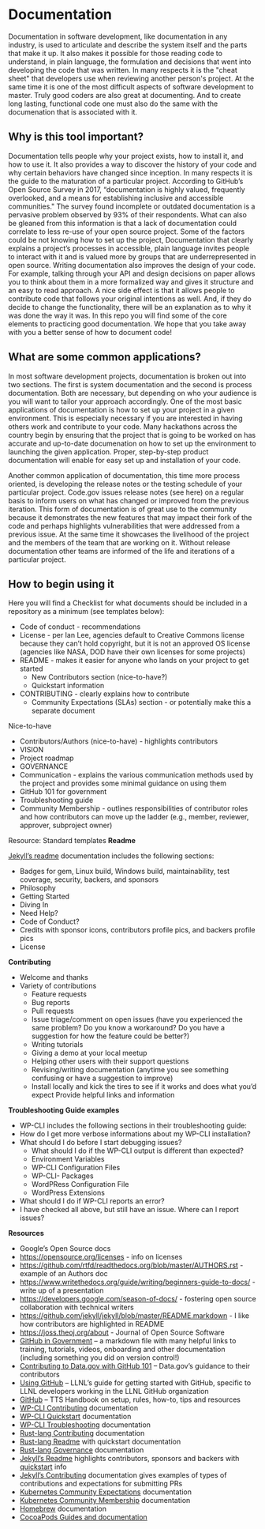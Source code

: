# Documentation
Documentation in software development, like documentation in any industry, is used to articulate and describe the system itself and the parts that make it up. It also makes it possible for those reading code to understand, in plain language, the formulation and decisions that went into developing the code that was written. In many respects it is the "cheat sheet" that developers use when reviewing another person's project. At the same time it is one of the most difficult aspects of software development to master. Truly good coders are also great at documenting. And to create long lasting, functional code one must also do the same with the documenation that is associated with it.

## Why is this tool important?
Documentation tells people why your project exists, how to install it, and how to use it. It also provides a way to discover the history of your code and why certain behaviors have changed since inception. In many respects it is the guide to the maturation of a particular project. According to GitHub’s Open Source Survey in 2017, “documentation is highly valued, frequently overlooked, and a means for establishing inclusive and accessible communities." The survey found incomplete or outdated documentation is a pervasive problem observed by 93% of their respondents. What can also be gleaned from this information is that a lack of documentation could correlate to less re-use of your open source project. Some of the factors could be not knowing how to set up the project, 
Documentation that clearly explains a project’s processes in accessible, plain language invites people to interact with it and is valued more by groups that are underrepresented in open source. 
Writing documentation also improves the design of your code. For example, talking through your API and design decisions on paper allows you to think about them in a more formalized way and gives it structure and an easy to read approach. A nice side effect is that it allows people to contribute code that follows your original intentions as well. And, if they do decide to change the functionality, there will be an explanation as to why it was done the way it was. In this repo you will find some of the core elements to practicing good documentation. We hope that you take away with you a better sense of how to document code!
 
 ## What are some common applications?
 
 In most software development projects, documentation is broken out into two sections. The first is system documentation and the second is process documentation. Both are necessary, but depending on who your audience is you will want to tailor your approach accordingly. One of the most basic applications of documentation is how to set up your project in a given environment. This is especially necessary if you are interested in having others work and contribute to your code. Many hackathons across the country begin by ensuring that the project that is going to be worked on has accurate and up-to-date documenation on how to set up the environment to launching the given application. Proper, step-by-step product documentation will enable for easy set up and installation of your code.

Another common application of documentation, this time more process oriented, is developing the release notes or the testing schedule of your particular project. Code.gov issues release notes (see here) on a regular basis to inform users on what has changed or improved from the previous iteration. This form of documentation is of great use to the community because it demonstrates the new features that may impact their fork of the code and perhaps highlights vulnerabilities that were addressed from a previous issue. At the same time it showcases the livelihood of the project and the members of the team that are working on it. Without release documentation other teams are informed of the life and iterations of a particular project.

## How to begin using it
Here you will find a Checklist for what documents should be included in a repository as a minimum (see templates below):
* Code of conduct - recommendations
* License - per Ian Lee, agencies default to Creative Commons license because they can’t hold copyright, but it is not an approved OS license (agencies like NASA, DOD have their own licenses for some projects)
* README - makes it easier for anyone who lands on your project to get started
   * New Contributors section (nice-to-have?)
   * Quickstart information
* CONTRIBUTING - clearly explains how to contribute
   * Community Expectations (SLAs) section - or potentially make this a separate document

Nice-to-have
* Contributors/Authors (nice-to-have) - highlights contributors
* VISION
* Project roadmap
* GOVERNANCE
* Communication - explains the various communication methods used by the project and provides some minimal guidance on using them
* GitHub 101 for government
* Troubleshooting guide
* Community Membership - outlines responsibilities of contributor roles and how contributors can move up the ladder (e.g., member, reviewer, approver, subproject owner)

Resource: Standard templates
**Readme**

[Jekyll’s readme](https://github.com/jekyll/jekyll) documentation includes the following sections:
* Badges for gem, Linux build, Windows build, maintainability, test coverage, security, backers, and sponsors
* Philosophy
* Getting Started
* Diving In
* Need Help?
* Code of Conduct?
* Credits with sponsor icons, contributors profile pics, and backers profile pics
* License

**Contributing**
* Welcome and thanks
* Variety of contributions
   * Feature requests
   * Bug reports
   * Pull requests
   * Issue triage/comment on open issues (have you experienced the same problem? Do you know a workaround? Do you have a suggestion for how the feature could be better?)
   * Writing tutorials
   * Giving a demo at your local meetup
   * Helping other users with their support questions
   * Revising/writing documentation (anytime you see something confusing or have a suggestion to improve)
   * Install locally and kick the tires to see if it works and does what you’d expect
Provide helpful links and information

**Troubleshooting Guide examples**
* WP-CLI includes the following sections in their troubleshooting guide:
* How do I get more verbose informations about my WP-CLI installation?
* What should I do before I start debugging issues?
   * What should I do if the WP-CLI output is different than expected?
   * Environment Variables
   * WP-CLI Configuration Files
   * WP-CLI- Packages
   * WordPRess Configuration File
   * WordPress Extensions
* What should I do if WP-CLI reports an error?
* I have checked all above, but still have an issue. Where can I report issues?

**Resources**
* Google’s Open Source docs
* https://opensource.org/licenses - info on licenses 
* https://github.com/rtfd/readthedocs.org/blob/master/AUTHORS.rst - example of an Authors doc
* https://www.writethedocs.org/guide/writing/beginners-guide-to-docs/ - write up of a presentation
* https://developers.google.com/season-of-docs/ - fostering open source collaboration with technical writers
* https://github.com/jekyll/jekyll/blob/master/README.markdown - I like how contributors are highlighted in README
* https://joss.theoj.org/about - Journal of Open Source Software
* [GitHub in Government](https://github.com/jbjonesjr/github-in-government/blob/master/github-training.md) – a markdown file with many helpful links to training, tutorials, videos, onboarding and other documentation (including something you did on version control!)
* [Contributing to Data.gov with GitHub 101](https://github.com/GSA/data.gov/wiki/Contributing-to-Data.gov-with-GitHub-101) – Data.gov’s guidance to their contributors
* [Using GitHub](https://software.llnl.gov/about/using-github/) – LLNL’s guide for getting started with GitHub, specific to LLNL developers working in the LLNL GitHub organization
* [GitHub](https://handbook.18f.gov/github/) – TTS Handbook on setup, rules, how-to, tips and resources
* [WP-CLI Contributing](https://make.wordpress.org/cli/handbook/contributing/) documentation
* [WP-CLI Quickstart](https://make.wordpress.org/cli/handbook/quick-start/) documentation
* [WP-CLI Troubleshooting](https://make.wordpress.org/cli/handbook/troubleshooting/) documentation
* [Rust-lang Contributing](https://github.com/rust-lang/rust/blob/master/CONTRIBUTING.md) documentation
* [Rust-lang Readme](https://github.com/rust-lang/rust) with quickstart documentation
* [Rust-lang Governance](https://www.rust-lang.org/governance) documentation
* [Jekyll’s Readme](https://github.com/jekyll/jekyll) highlights contributors, sponsors and backers with [quickstart](https://jekyllrb.com/docs/) info
* [Jekyll’s Contributing](https://jekyllrb.com/docs/contributing/) documentation gives examples of types of contributions and expectations for submitting PRs
* [Kubernetes Community Expectations](https://github.com/kubernetes/community/blob/master/contributors/guide/community-expectations.md) documentation
* [Kubernetes Community Membership](https://github.com/kubernetes/community/blob/master/community-membership.md) documentation 
* [Homebrew](https://docs.brew.sh/) documentation
* [CocoaPods Guides and documentation](https://guides.cocoapods.org/)
